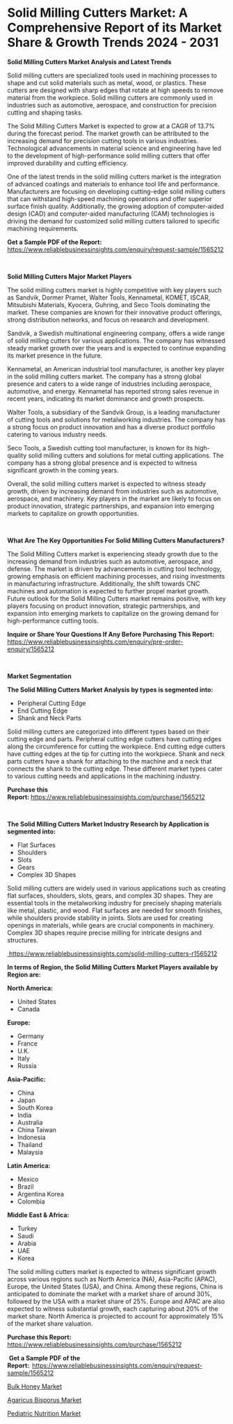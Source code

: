 <p><h1>Solid Milling Cutters Market: A Comprehensive Report of its Market Share & Growth Trends 2024 - 2031</h1></p><p><strong>Solid Milling Cutters Market Analysis and Latest Trends</strong></p>
<p><p>Solid milling cutters are specialized tools used in machining processes to shape and cut solid materials such as metal, wood, or plastics. These cutters are designed with sharp edges that rotate at high speeds to remove material from the workpiece. Solid milling cutters are commonly used in industries such as automotive, aerospace, and construction for precision cutting and shaping tasks.</p><p>The Solid Milling Cutters Market is expected to grow at a CAGR of 13.7% during the forecast period. The market growth can be attributed to the increasing demand for precision cutting tools in various industries. Technological advancements in material science and engineering have led to the development of high-performance solid milling cutters that offer improved durability and cutting efficiency.</p><p>One of the latest trends in the solid milling cutters market is the integration of advanced coatings and materials to enhance tool life and performance. Manufacturers are focusing on developing cutting-edge solid milling cutters that can withstand high-speed machining operations and offer superior surface finish quality. Additionally, the growing adoption of computer-aided design (CAD) and computer-aided manufacturing (CAM) technologies is driving the demand for customized solid milling cutters tailored to specific machining requirements.</p></p>
<p><strong>Get a Sample PDF of the Report:&nbsp;</strong> <a href="https://www.reliablebusinessinsights.com/enquiry/request-sample/1565212">https://www.reliablebusinessinsights.com/enquiry/request-sample/1565212</a></p>
<p>&nbsp;</p>
<p><strong>Solid Milling Cutters Major Market Players</strong></p>
<p><p>The solid milling cutters market is highly competitive with key players such as Sandvik, Dormer Pramet, Walter Tools, Kennametal, KOMET, ISCAR, Mitsubishi Materials, Kyocera, Guhring, and Seco Tools dominating the market. These companies are known for their innovative product offerings, strong distribution networks, and focus on research and development.</p><p>Sandvik, a Swedish multinational engineering company, offers a wide range of solid milling cutters for various applications. The company has witnessed steady market growth over the years and is expected to continue expanding its market presence in the future.</p><p>Kennametal, an American industrial tool manufacturer, is another key player in the solid milling cutters market. The company has a strong global presence and caters to a wide range of industries including aerospace, automotive, and energy. Kennametal has reported strong sales revenue in recent years, indicating its market dominance and growth prospects.</p><p>Walter Tools, a subsidiary of the Sandvik Group, is a leading manufacturer of cutting tools and solutions for metalworking industries. The company has a strong focus on product innovation and has a diverse product portfolio catering to various industry needs.</p><p>Seco Tools, a Swedish cutting tool manufacturer, is known for its high-quality solid milling cutters and solutions for metal cutting applications. The company has a strong global presence and is expected to witness significant growth in the coming years.</p><p>Overall, the solid milling cutters market is expected to witness steady growth, driven by increasing demand from industries such as automotive, aerospace, and machinery. Key players in the market are likely to focus on product innovation, strategic partnerships, and expansion into emerging markets to capitalize on growth opportunities.</p></p>
<p>&nbsp;</p>
<p><strong>What Are The Key Opportunities For Solid Milling Cutters Manufacturers?</strong></p>
<p><p>The Solid Milling Cutters market is experiencing steady growth due to the increasing demand from industries such as automotive, aerospace, and defense. The market is driven by advancements in cutting tool technology, growing emphasis on efficient machining processes, and rising investments in manufacturing infrastructure. Additionally, the shift towards CNC machines and automation is expected to further propel market growth. Future outlook for the Solid Milling Cutters market remains positive, with key players focusing on product innovation, strategic partnerships, and expansion into emerging markets to capitalize on the growing demand for high-performance cutting tools.</p></p>
<p><strong>Inquire or Share Your Questions If Any Before Purchasing This Report:</strong> <a href="https://www.reliablebusinessinsights.com/enquiry/pre-order-enquiry/1565212">https://www.reliablebusinessinsights.com/enquiry/pre-order-enquiry/1565212</a></p>
<p>&nbsp;</p>
<p><strong>Market Segmentation</strong></p>
<p><strong>The Solid Milling Cutters Market Analysis by types is segmented into:</strong></p>
<p><ul><li>Peripheral Cutting Edge</li><li>End Cutting Edge</li><li>Shank and Neck Parts</li></ul></p>
<p><p>Solid milling cutters are categorized into different types based on their cutting edge and parts. Peripheral cutting edge cutters have cutting edges along the circumference for cutting the workpiece. End cutting edge cutters have cutting edges at the tip for cutting into the workpiece. Shank and neck parts cutters have a shank for attaching to the machine and a neck that connects the shank to the cutting edge. These different market types cater to various cutting needs and applications in the machining industry.</p></p>
<p><strong>Purchase this Report:&nbsp;</strong><a href="https://www.reliablebusinessinsights.com/purchase/1565212">https://www.reliablebusinessinsights.com/purchase/1565212</a></p>
<p>&nbsp;</p>
<p><strong>The Solid Milling Cutters Market Industry Research by Application is segmented into:</strong></p>
<p><ul><li>Flat Surfaces</li><li>Shoulders</li><li>Slots</li><li>Gears</li><li>Complex 3D Shapes</li></ul></p>
<p><p>Solid milling cutters are widely used in various applications such as creating flat surfaces, shoulders, slots, gears, and complex 3D shapes. They are essential tools in the metalworking industry for precisely shaping materials like metal, plastic, and wood. Flat surfaces are needed for smooth finishes, while shoulders provide stability in joints. Slots are used for creating openings in materials, while gears are crucial components in machinery. Complex 3D shapes require precise milling for intricate designs and structures.</p></p>
<p><a href="https://www.reliablebusinessinsights.com/solid-milling-cutters-r1565212">&nbsp;https://www.reliablebusinessinsights.com/solid-milling-cutters-r1565212</a></p>
<p><strong>In terms of Region, the Solid Milling Cutters Market Players available by Region are:</strong></p>
<p>
    <p> <strong> North America: </strong>
        <ul>
            <li>United States</li>
            <li>Canada</li>
        </ul>
        </p> 
    <p> <strong> Europe: </strong>
        <ul>
            <li>Germany</li>
            <li>France</li>
            <li>U.K.</li>
            <li>Italy</li>
            <li>Russia</li>
        </ul>
        </p> 
    <p> <strong> Asia-Pacific: </strong>
        <ul>
            <li>China</li>
            <li>Japan</li>
            <li>South Korea</li>
            <li>India</li>
            <li>Australia</li>
            <li>China Taiwan</li>
            <li>Indonesia</li>
            <li>Thailand</li>
            <li>Malaysia</li>
        </ul>
        </p> 
    <p> <strong> Latin America: </strong>
        <ul>
            <li>Mexico</li>
            <li>Brazil</li>
            <li>Argentina Korea</li>
            <li>Colombia</li>
        </ul>
        </p> 
    <p> <strong> Middle East & Africa: </strong>
        <ul>
            <li>Turkey</li>
            <li>Saudi</li>
            <li>Arabia</li>
            <li>UAE</li>
            <li>Korea</li>
        </ul>
    </p>
    </p>
<p><p>The solid milling cutters market is expected to witness significant growth across various regions such as North America (NA), Asia-Pacific (APAC), Europe, the United States (USA), and China. Among these regions, China is anticipated to dominate the market with a market share of around 30%, followed by the USA with a market share of 25%. Europe and APAC are also expected to witness substantial growth, each capturing about 20% of the market share. North America is projected to account for approximately 15% of the market share valuation.</p></p>
<p><strong>Purchase this Report: </strong><a href="https://www.reliablebusinessinsights.com/purchase/1565212">https://www.reliablebusinessinsights.com/purchase/1565212</a></p>
<p>&nbsp;<strong>Get a Sample PDF of the Report:&nbsp;&nbsp;</strong><a href="https://www.reliablebusinessinsights.com/enquiry/request-sample/1565212">https://www.reliablebusinessinsights.com/enquiry/request-sample/1565212</a></p>
<p><strong></strong></p>
<p><p><a href="https://github.com/sonuprakash1/Market-Research-Report-List-3/blob/main/bulk-honey-market.md">Bulk Honey Market</a></p><p><a href="https://github.com/jhcraigie/Market-Research-Report-List-4/blob/main/agaricus-bisporus-market.md">Agaricus Bisporus Market</a></p><p><a href="https://github.com/PeterParrish5/Market-Research-Report-List-5/blob/main/pediatric-nutrition-market.md">Pediatric Nutrition Market</a></p></p>